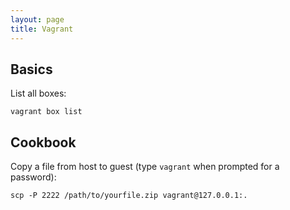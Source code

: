 ```yaml
---
layout: page
title: Vagrant
---
```


## Basics

List all boxes:

    vagrant box list

## Cookbook

Copy a file from host to guest (type `vagrant` when prompted for a password):

    scp -P 2222 /path/to/yourfile.zip vagrant@127.0.0.1:.


